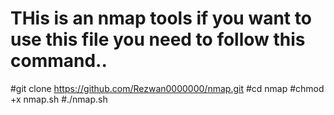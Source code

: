 # THis is an nmap tools if you want to use this file you need to follow this command..

#git clone https://github.com/Rezwan0000000/nmap.git
#cd nmap
#chmod +x nmap.sh
#./nmap.sh

